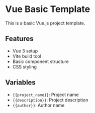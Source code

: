 # Vue Basic Template

This is a basic Vue.js project template.

## Features
- Vue 3 setup
- Vite build tool
- Basic component structure
- CSS styling

## Variables
- `{{project_name}}`: Project name
- `{{description}}`: Project description
- `{{author}}`: Author name